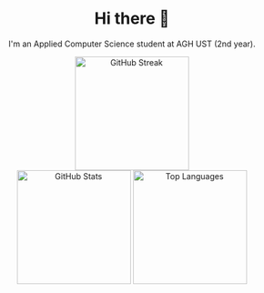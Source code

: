 <h1 align='center'>Hi there 👋</h1>

<p align='center'>I'm an Applied Computer Science student at AGH UST (2nd year).</p>

<div align='center'>
  <img height='200' alt='GitHub Streak' src='https://github-readme-streak-stats.herokuapp.com?user=frun36&theme=dark&hide_border=true'> <br>
  <img height='200' alt='GitHub Stats' src='https://github-readme-stats.vercel.app/api/?username=frun36&show_icons=true&theme=dark&color=ff0000&hide_border=true'>
  <img height='200' alt='Top Languages' src='https://github-readme-stats.vercel.app/api/top-langs/?username=frun36&langs_count=8&theme=dark&layout=compact&hide_border=true'>
</div>

<!--
**frun36/frun36** is a ✨ _special_ ✨ repository because its `README.md` (this file) appears on your GitHub profile.

Here are some ideas to get you started:

- 🔭 I’m currently working on ...
- 🌱 I’m currently learning ...
- 👯 I’m looking to collaborate on ...
- 🤔 I’m looking for help with ...
- 💬 Ask me about ...
- 📫 How to reach me: ...
- 😄 Pronouns: ...
- ⚡ Fun fact: ...
-->
